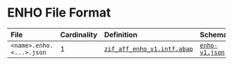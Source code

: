 # ENHO File Format


File | Cardinality | Definition | Schema | Example
:--- | :---  | :--- | :--- | :---
`<name>.enho.<...>.json` | 1 | [`zif_aff_enho_v1.intf.abap`](./type/zif_aff_enho_v1.intf.abap) | [`enho-v1.json`](./enho-v1.json) | [`z_aff_example_enho.enho.json`](./examples/z_aff_example_enho.enho.json)
